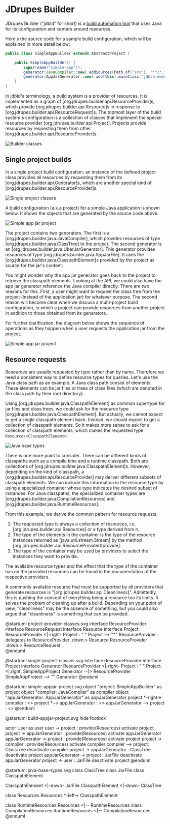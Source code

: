 # JDrupes Builder

JDrupes Builder ("jdbld" for short) is a
[build automation tool](https://en.wikipedia.org/wiki/Build_system_(software_development))
that uses Java for its configuration and centers around resources.

Here's the source code for a sample build configuration, which will be explained
in more detail below:

```java
public class SimpleAppBuilder extends AbstractProject {

    public SimpleAppBuilder() {
        super(name("simple-app"));
        generator(JavaCompiler::new).addSources(Path.of("src"), "**/*.java");
        generator(AppJarGenerator::new).add(this).mainClass("jdbld.demo.simpleapp.App");
    }
}
```

In jdbld's terminology, a build system is a provider of resources.
It is implemented as a graph of [org.jdrupes.builder.api.ResourceProvider]s,
which provide [org.jdrupes.builder.api.Resource]s in response to
[org.jdrupes.builder.api.ResourceRequest]s. The topmost layer of the
build system's configuration is a collection of classes that implement
the special resource provider [org.jdrupes.builder.api.Project]. Projects
provide resources by requesting them from other
[org.jdrupes.builder.api.ResourceProvider]s. 

![Builder classes](project-provider-classes.svg)

## Single project builds

In a single project build configuration, an instance of the defined
project class provides all resources by requesting them from its 
[org.jdrupes.builder.api.Generator]s, which are another special kind of
[org.jdrupes.builder.api.ResourceProvider]s.

![Single project classes](single-project-classes.svg)

A build configuration (a.k.a project) for a simple Java application
is shown below. It shows the objects that are generated by the source
code above.

![Simple app jar project](simple-appjar-project.svg)

The project contains two generators. The first is a
[org.jdrupes.builder.java.JavaCompiler], which provides resources of type
[org.jdrupes.builder.java.ClassTree] to the project. The second
generator is an [org.jdrupes.builder.java.UberJarGenerator]. This
generator provides resources of type [org.jdrupes.builder.java.AppJarFile].
It uses the [org.jdrupes.builder.java.ClasspathElement]s provided by the
project as source for the jar's content.

You might wonder why the app jar generator goes back to the project
to retrieve the classpath elements. Looking at the API, we could also have
the app jar generator reference the Java compiler directly. There are two
reasons for this. First, a user might want to request the class tree from
the project (instead of the application jar) for whatever purpose. The
second reason will become clear when we discuss a multi-project build
configuration, in which a project can provide resources from another project
in addition to those obtained from its generators.

For further clarification, the diagram below shows the sequence of operations
as they happen when a user requests the application jar from the project.  

![Simple app jar project](build-appjar-project.svg)

## Resource requests

Resources are usually requested by type rather than by name.
Therefore we need a consistent way to define resource types
for queries. Let's use the Java class path as an example. A Java
class path consist of elements. These elements can be jar files
or trees of class files (which are denoted in the class path by their
root directory).

Using [org.jdrupes.builder.java.ClasspathElement] as common supertype
for jar files and class trees, we could ask for the resource type
[org.jdrupes.builder.java.ClasspathElement]. But actually, we cannot
expect to get a single classpath element back. Instead, we should
expect to get a collection of classpath elements. So it makes more sense
to ask for a collection of classpath elements, which makes the requested
type `Resources<ClasspathElement>`.

![Java base types](java-base-types.svg)

There is one more point to consider. There can be different kinds of
classpaths such as a compile time and a runtime classpath. Both are 
collections of [org.jdrupes.builder.java.ClasspathElement]s. However,
depending on the kind of classpath, a
[org.jdrupes.builder.api.ResourceProvider] may deliver different
subsets of classpath elements. We can include this information in the
resource type by using a specialized container whose type indicates
the desired subset of instances. For Java classpaths, the specialized
container types are [org.jdrupes.builder.java.CompilationResources] and
[org.jdrupes.builder.java.RuntimeResources].

From this example, we derive the common pattern for resource requests.

 1. The requested type is always a collection of resources, i.e.
    [org.jdrupes.builder.api.Resources] or a type derived from it.
 2. The type of the elements in the container is the type of the
    resource instances returned as [java.util.stream.Stream] by the
    method [org.jdrupes.builder.api.ResourceProvider#provide].
 3. The type of the container may be used by providers to select
    the instances they want to provide.

The available resource types and the effect that the type of the
container has on the provided resources can be found in the
documentation of the respective providers.

A commonly available resource that must be supported by all providers
that generate resources is "[org.jdrupes.builder.api.Cleanliness]".
Admittedly, this is pushing the concept of everything being a resource
too its limits. It solves the problem of cleaning up after a build.
Depending on your point of view, "cleanliness" may be the absence of
something, but you could also argue that "cleanliness" is something
that can be provided.


@startuml project-provider-classes.svg
interface ResourceProvider
interface ResourceRequest
interface Resource
interface Project
ResourceProvider <|-right- Project : "     "
Project --> "*" ResourceProvider : delegates to
ResourceProvider .down.> Resource
ResourceProvider .down.> ResourceRequest  
@enduml

@startuml single-project-classes.svg
interface ResourceProvider
interface Project
interface Generator
ResourceProvider <|-right- Project : "     "
Project <|.right. SimpleAppProject 
Generator --|> ResourceProvider
SimpleAppProject *--> "*" Generator
@enduml

@startuml simple-appjar-project.svg
object "project: SimpleAppBuilder" as project
object "compiler: JavaCompiler" as compiler
object "appJarGenerator: AppJarGenerator" as appJarGenerator
project *-right-> compiler : <<generator>>
project *--> appJarGenerator : <<generator>>
appJarGenerator --> project : <<provider>>
@enduml

@startuml build-appjar-project.svg
hide footbox

actor User as user
user -> project : provide(Resources<AppJarFile>)
activate project
project -> appJarGenerator : provide(Resources<AppJarFile>)
activate appJarGenerator
appJarGenerator -> project : provide(Resources<ClasspathElement>)
activate project
project -> compiler : provide(Resources<ClasspathElement>)
activate compiler
compiler --> project: ClassTree
deactivate compiler
project -> appJarGenerator : ClassTree
deactivate project
appJarGenerator -> project : JarFile
deactivate appJarGenerator
project -> user : JarFile
deactivate project
@enduml

@startuml java-base-types.svg
class ClassTree
class JarFile
class ClasspathElement

ClasspathElement <|-down- JarFile
ClasspathElement <|-down- ClassTree

class Resources<ClasspathElement>
Resources *-left-> ClasspathElement

class RuntimeResources
Resources <|-- RuntimeResources
class CompilationResources
RuntimeResources <|-- CompilationResources
@enduml

